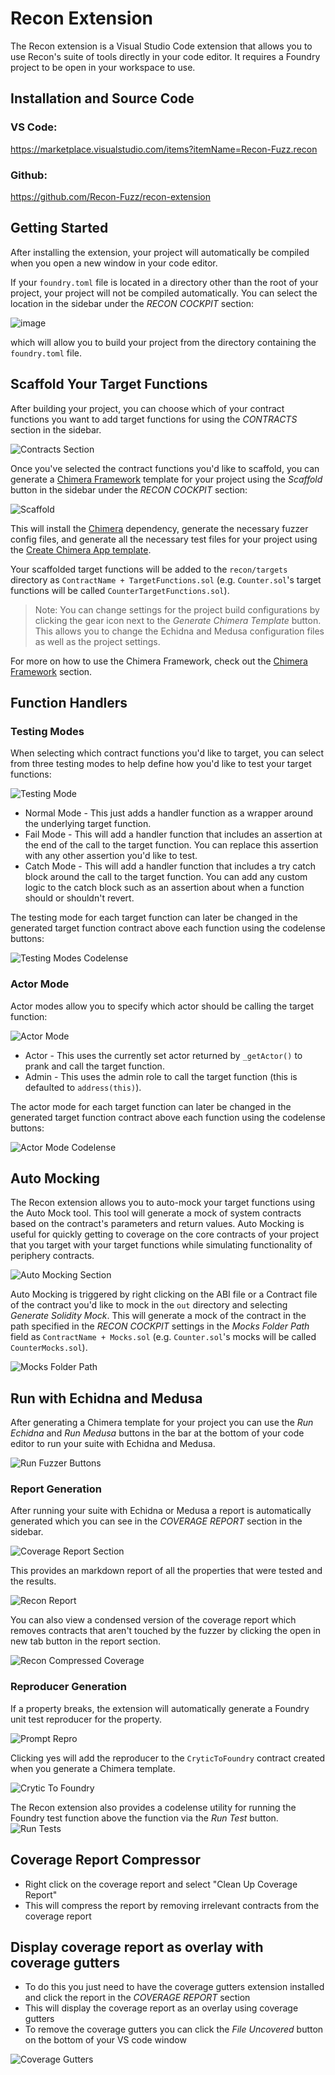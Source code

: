 # Recon Extension
The Recon extension is a Visual Studio Code extension that allows you to use Recon's suite of tools directly in your code editor. It requires a Foundry project to be open in your workspace to use.

## Installation and Source Code

### VS Code:

https://marketplace.visualstudio.com/items?itemName=Recon-Fuzz.recon

### Github:

https://github.com/Recon-Fuzz/recon-extension

## Getting Started
After installing the extension, your project will automatically be compiled when you open a new window in your code editor. 

If your `foundry.toml` file is located in a directory other than the root of your project, your project will not be compiled automatically. You can select the location in the sidebar under the _RECON COCKPIT_ section:

![image](./images/recon_cockpit.jpg)

which will allow you to build your project from the directory containing the `foundry.toml` file.

## Scaffold Your Target Functions
After building your project, you can choose which of your contract functions you want to add target functions for using the _CONTRACTS_ section in the sidebar. 

![Contracts Section](./images/extension/contracts_section.png)

Once you've selected the contract functions you'd like to scaffold, you can generate a [Chimera Framework](./chimera_framework.md) template for your project using the _Scaffold_ button in the sidebar under the _RECON COCKPIT_ section: 

![Scaffold](./images/extension/scaffold.png)

This will install the [Chimera](https://github.com/Recon-Fuzz/chimera) dependency, generate the necessary fuzzer config files, and generate all the necessary test files for your project using the [Create Chimera App template](https://github.com/Recon-Fuzz/create-chimera-app). 

Your scaffolded target functions will be added to the `recon/targets` directory as `ContractName + TargetFunctions.sol` (e.g. `Counter.sol`'s target functions will be called `CounterTargetFunctions.sol`).

> Note: You can change settings for the project build configurations by clicking the gear icon next to the _Generate Chimera Template_ button. This allows you to change the Echidna and Medusa configuration files as well as the project settings.

For more on how to use the Chimera Framework, check out the [Chimera Framework](./chimera_framework.md) section.

## Function Handlers 

### Testing Modes
When selecting which contract functions you'd like to target, you can select from three testing modes to help define how you'd like to test your target functions: 

![Testing Mode](./images/extension/testing_mode.png)

- Normal Mode - This just adds a handler function as a wrapper around the underlying target function.  
- Fail Mode - This will add a handler function that includes an assertion at the end of the call to the target function. You can replace this assertion with any other assertion you'd like to test.
- Catch Mode - This will add a handler function that includes a try catch block around the call to the target function. You can add any custom logic to the catch block such as an assertion about when a function should or shouldn't revert.

The testing mode for each target function can later be changed in the generated target function contract above each function using the codelense buttons:

![Testing Modes Codelense](./images/extension/testing_modes_codelense.png)

### Actor Mode 
Actor modes allow you to specify which actor should be calling the target function:

![Actor Mode](./images/extension/actor_mode.png)

- Actor - This uses the currently set actor returned by `_getActor()` to prank and call the target function.
- Admin - This uses the admin role to call the target function (this is defaulted to `address(this)`).

The actor mode for each target function can later be changed in the generated target function contract above each function using the codelense buttons:

![Actor Mode Codelense](./images/extension/actor_mode_codelense.png)

## Auto Mocking
The Recon extension allows you to auto-mock your target functions using the Auto Mock tool. This tool will generate a mock of system contracts based on the contract's parameters and return values. Auto Mocking is useful for quickly getting to coverage on the core contracts of your project that you target with your target functions while simulating functionality of periphery contracts.

![Auto Mocking Section](./images/extension/auto_mocking_section.png)

Auto Mocking is triggered by right clicking on the ABI file or a Contract file of the contract you'd like to mock in the `out` directory and selecting _Generate Solidity Mock_. This will generate a mock of the contract in the path specified in the _RECON COCKPIT_ settings in the _Mocks Folder Path_ field as `ContractName + Mocks.sol` (e.g. `Counter.sol`'s mocks will be called `CounterMocks.sol`).

![Mocks Folder Path](./images/extension/mocks_folder_path.png)


## Run with Echidna and Medusa 
After generating a Chimera template for your project you can use the _Run Echidna_ and _Run Medusa_ buttons in the bar at the bottom of your code editor to run your suite with Echidna and Medusa. 

![Run Fuzzer Buttons](./images/extension/run_fuzzer_buttons.png)


### Report Generation 
After running your suite with Echidna or Medusa a report is automatically generated which you can see in the _COVERAGE REPORT_ section in the sidebar. 

![Coverage Report Section](./images/extension/coverage_section.png)

This provides an markdown report of all the properties that were tested and the results. 

![Recon Report](./images/extension/report.png)

You can also view a condensed version of the coverage report which removes contracts that aren't touched by the fuzzer by clicking the open in new tab button in the report section. 

![Recon Compressed Coverage](./images/extension/compressed_coverage.png)

### Reproducer Generation
If a property breaks, the extension will automatically generate a Foundry unit test reproducer for the property. 

![Prompt Repro](./images/extension/prompt_repro.png)

Clicking yes will add the reproducer to the `CryticToFoundry` contract created when you generate a Chimera template. 

![Crytic To Foundry](./images/extension/crytic_to_foundry.png)


The Recon extension also provides a codelense utility for running the Foundry test function above the function via the _Run Test_ button. 
![Run Tests](./images/extension/run_test.png)


## Coverage Report Compressor 
- Right click on the coverage report and select "Clean Up Coverage Report"
- This will compress the report by removing irrelevant contracts from the coverage report

## Display coverage report as overlay with coverage gutters
- To do this you just need to have the coverage gutters extension installed and click the report in the _COVERAGE REPORT_ section
- This will display the coverage report as an overlay using coverage gutters
- To remove the coverage gutters you can click the _File Uncovered_ button on the bottom of your VS code window

![Coverage Gutters](./images/extension/coverage_gutters.png)

